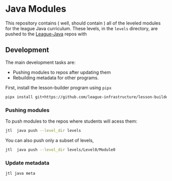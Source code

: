 # Java Modules

This repository contains ( well, should  contain ) all of the leveled modules
for the league Java curriculum. These levels, in the `levels` directory, 
are pushed to the [League-Java](https://github.com/League-Java) repos with 

## Development

The main development tasks are: 

* Pushing modules to repos after updating them
* Rebuilding metadata for other programs.


First, install the lesson-builder program using `pipx`

```bash 
pipx install git+https://github.com/league-infrastructure/lesson-builder.git
```

### Pushing modules

To push modules to the repos where students will acess them: 

```bash
jtl  java push --level_dir levels
```

You can also push only a subset of levels, 

```bash
jtl  java push --level_dir levels/Level0/Module0
```

### Update metadata

```bash
jtl java meta
```